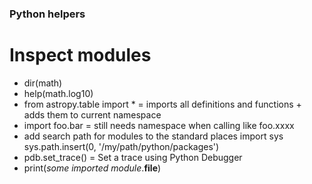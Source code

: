 ### Python helpers

# Inspect modules
- dir(math)
- help(math.log10)
- from astropy.table import * = imports all definitions and functions + adds them to current namespace
- import foo.bar = still needs namespace when calling like foo.xxxx
- add search path for modules to the standard places
    import sys
    sys.path.insert(0, '/my/path/python/packages')
- pdb.set_trace() = Set a trace using Python Debugger
- print(*some imported module*.__file__)




